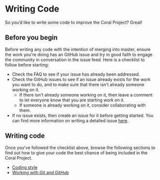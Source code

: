 # Writing Code

So you’d like to write some code to improve the Coral Project? Great! 

## Before you begin

Before writing any code with the intention of merging into master, ensure the work you're doing has an GitHub issue and try in good faith to engage the community in conversation in the issue feed. Here is a checklist to follow before starting:

* Check the FAQ to see if your issue has already been addressed.
* Check the GitHub issues to see if an issue already exists for the work you want to do, and to make sure that there isn't already someone working on it.
    * If there isn't already someone working on it, then leave a comment to let everyone know that you are starting work on it.
    * If someone is already working on it, consider collaborating with them.
* If no issue exists, then create an issue for it before getting started. You can find more information on writing a detailed issue [here](reporting_bugs.md).

## Writing code

Once you've followed the checklist above, browse the following sections to find out how to give your code the best chance of being included in the Coral Project.

* [Coding style](code_style.md)
* [Working with Git and GitHub](working_with_github.md)

